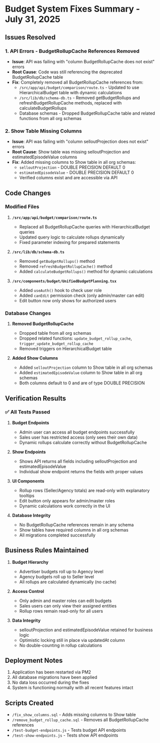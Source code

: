 # Budget System Fixes Summary - July 31, 2025

## Issues Resolved

### 1. API Errors - BudgetRollupCache References Removed
- **Issue**: API was failing with "column BudgetRollupCache does not exist" errors
- **Root Cause**: Code was still referencing the deprecated BudgetRollupCache table
- **Fix**: Completely removed all BudgetRollupCache references from:
  - `/src/app/api/budget/comparison/route.ts` - Updated to use HierarchicalBudget table with dynamic calculations
  - `/src/lib/db/schema-db.ts` - Removed getBudgetRollups and refreshBudgetRollupCache methods, replaced with calculateBudgetRollups
  - Database schemas - Dropped BudgetRollupCache table and related functions from all org schemas

### 2. Show Table Missing Columns
- **Issue**: API was failing with "column selloutProjection does not exist" errors
- **Root Cause**: Show table was missing selloutProjection and estimatedEpisodeValue columns
- **Fix**: Added missing columns to Show table in all org schemas:
  - `selloutProjection` - DOUBLE PRECISION DEFAULT 0
  - `estimatedEpisodeValue` - DOUBLE PRECISION DEFAULT 0
  - Verified columns exist and are accessible via API

## Code Changes

### Modified Files

1. **`/src/app/api/budget/comparison/route.ts`**
   - Replaced all BudgetRollupCache queries with HierarchicalBudget queries
   - Updated query logic to calculate rollups dynamically
   - Fixed parameter indexing for prepared statements

2. **`/src/lib/db/schema-db.ts`**
   - Removed `getBudgetRollups()` method
   - Removed `refreshBudgetRollupCache()` method  
   - Added `calculateBudgetRollups()` method for dynamic calculations

3. **`/src/components/budget/UnifiedBudgetPlanning.tsx`**
   - Added `useAuth()` hook to check user role
   - Added `canEdit` permission check (only admin/master can edit)
   - Edit button now only shows for authorized users

### Database Changes

1. **Removed BudgetRollupCache**
   - Dropped table from all org schemas
   - Dropped related functions: `update_budget_rollup_cache`, `trigger_update_budget_rollup_cache`
   - Removed triggers on HierarchicalBudget table

2. **Added Show Columns**
   - Added `selloutProjection` column to Show table in all org schemas
   - Added `estimatedEpisodeValue` column to Show table in all org schemas
   - Both columns default to 0 and are of type DOUBLE PRECISION

## Verification Results

### ✅ All Tests Passed

1. **Budget Endpoints**
   - Admin user can access all budget endpoints successfully
   - Sales user has restricted access (only sees their own data)
   - Dynamic rollups calculate correctly without BudgetRollupCache

2. **Show Endpoints**  
   - Shows API returns all fields including selloutProjection and estimatedEpisodeValue
   - Individual show endpoint returns the fields with proper values

3. **UI Components**
   - Rollup rows (Seller/Agency totals) are read-only with explanatory tooltips
   - Edit button only appears for admin/master roles
   - Dynamic calculations work correctly in the UI

4. **Database Integrity**
   - No BudgetRollupCache references remain in any schema
   - Show tables have required columns in all org schemas
   - All migrations completed successfully

## Business Rules Maintained

1. **Budget Hierarchy**
   - Advertiser budgets roll up to Agency level
   - Agency budgets roll up to Seller level  
   - All rollups are calculated dynamically (no cache)

2. **Access Control**
   - Only admin and master roles can edit budgets
   - Sales users can only view their assigned entities
   - Rollup rows remain read-only for all users

3. **Data Integrity**
   - selloutProjection and estimatedEpisodeValue retained for business logic
   - Optimistic locking still in place via updatedAt column
   - No double-counting in rollup calculations

## Deployment Notes

1. Application has been restarted via PM2
2. All database migrations have been applied
3. No data loss occurred during the fixes
4. System is functioning normally with all recent features intact

## Scripts Created

- `/fix_show_columns.sql` - Adds missing columns to Show table
- `/remove_budget_rollup_cache.sql` - Removes all BudgetRollupCache references
- `/test-budget-endpoints.js` - Tests budget API endpoints
- `/test-show-endpoints.js` - Tests show API endpoints